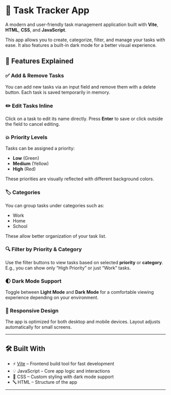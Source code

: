 # 📝 Task Tracker App

A modern and user-friendly task management application built with **Vite**, **HTML**, **CSS**, and **JavaScript**.

This app allows you to create, categorize, filter, and manage your tasks with ease. It also features a built-in dark mode for a better visual experience.

## 🚀 Features Explained

### ✅ Add & Remove Tasks
You can add new tasks via an input field and remove them with a delete button. Each task is saved temporarily in memory.

### ✏️ Edit Tasks Inline
Click on a task to edit its name directly. Press **Enter** to save or click outside the field to cancel editing.

### 💥 Priority Levels
Tasks can be assigned a priority:  
- **Low** (Green)  
- **Medium** (Yellow)  
- **High** (Red)

These priorities are visually reflected with different background colors.

### 🏷️ Categories
You can group tasks under categories such as:  
- Work  
- Home  
- School

These allow better organization of your task list.

### 🔍 Filter by Priority & Category
Use the filter buttons to view tasks based on selected **priority** or **category**.  
E.g., you can show only “High Priority” or just “Work” tasks.

### 🌓 Dark Mode Support
Toggle between **Light Mode** and **Dark Mode** for a comfortable viewing experience depending on your environment.

### 📱 Responsive Design
The app is optimized for both desktop and mobile devices. Layout adjusts automatically for small screens.

---

## 🛠️ Built With

- ⚡ [Vite](https://vitejs.dev/) – Frontend build tool for fast development
- 💡 JavaScript – Core app logic and interactions
- 🎨 CSS – Custom styling with dark mode support
- 🔤 HTML – Structure of the app

---


